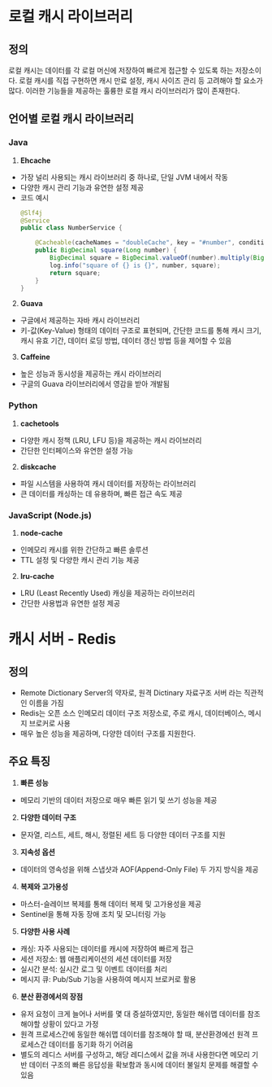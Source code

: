 # 로컬 캐시 라이브러리

## 정의
로컬 캐시는 데이터를 각 로컬 머신에 저장하여 빠르게 접근할 수 있도록 하는 저장소이다. 로컬 캐시를 직접 구현하면 캐시 만료 설정, 캐시 사이즈 관리 등 고려해야 할 요소가 많다. 이러한 기능들을 제공하는 훌륭한 로컬 캐시 라이브러리가 많이 존재한다.

## 언어별 로컬 캐시 라이브러리

### Java
1. **Ehcache**
  - 가장 널리 사용되는 캐시 라이브러리 중 하나로, 단일 JVM 내에서 작동
  - 다양한 캐시 관리 기능과 유연한 설정 제공
  - 코드 예시
    ```java
    @Slf4j
    @Service
    public class NumberService {

        @Cacheable(cacheNames = "doubleCache", key = "#number", condition = "#number > 10")
        public BigDecimal square(Long number) {
            BigDecimal square = BigDecimal.valueOf(number).multiply(BigDecimal.valueOf(number));
            log.info("square of {} is {}", number, square);
            return square;
        }
    }
    ```

2. **Guava**
  - 구글에서 제공하는 자바 캐시 라이브러리
  - 키-값(Key-Value) 형태의 데이터 구조로 표현되며, 간단한 코드를 통해 캐시 크기, 캐시 유효 기간, 데이터 로딩 방법, 데이터 갱신 방법 등을 제어할 수 있음

3. **Caffeine**
  - 높은 성능과 동시성을 제공하는 캐시 라이브러리
  - 구글의 Guava 라이브러리에서 영감을 받아 개발됨

### Python
1. **cachetools**
  - 다양한 캐시 정책 (LRU, LFU 등)을 제공하는 캐시 라이브러리
  - 간단한 인터페이스와 유연한 설정 가능

2. **diskcache**
  - 파일 시스템을 사용하여 캐시 데이터를 저장하는 라이브러리
  - 큰 데이터를 캐싱하는 데 유용하며, 빠른 접근 속도 제공

### JavaScript (Node.js)
1. **node-cache**
  - 인메모리 캐시를 위한 간단하고 빠른 솔루션
  - TTL 설정 및 다양한 캐시 관리 기능 제공

2. **lru-cache**
  - LRU (Least Recently Used) 캐싱을 제공하는 라이브러리
  - 간단한 사용법과 유연한 설정 제공


# 캐시 서버 - Redis

## 정의
- Remote Dictionary Server의 약자로, 원격 Dictinary 자료구조 서버 라는 직관적인 이름을 가짐
- Redis는 오픈 소스 인메모리 데이터 구조 저장소로, 주로 캐시, 데이터베이스, 메시지 브로커로 사용
- 매우 높은 성능을 제공하며, 다양한 데이터 구조를 지원한다.

## 주요 특징
1. **빠른 성능**
  - 메모리 기반의 데이터 저장으로 매우 빠른 읽기 및 쓰기 성능을 제공
   
2. **다양한 데이터 구조**
  - 문자열, 리스트, 세트, 해시, 정렬된 세트 등 다양한 데이터 구조를 지원
   
3. **지속성 옵션**
  - 데이터의 영속성을 위해 스냅샷과 AOF(Append-Only File) 두 가지 방식을 제공
   
4. **복제와 고가용성**
  - 마스터-슬레이브 복제를 통해 데이터 복제 및 고가용성을 제공
  - Sentinel을 통해 자동 장애 조치 및 모니터링 가능
   
5. **다양한 사용 사례**
  - 캐싱: 자주 사용되는 데이터를 캐시에 저장하여 빠르게 접근
  - 세션 저장소: 웹 애플리케이션의 세션 데이터를 저장
  - 실시간 분석: 실시간 로그 및 이벤트 데이터를 처리
  - 메시지 큐: Pub/Sub 기능을 사용하여 메시지 브로커로 활용

6. **분산 환경에서의 장점**
- 유저 요청이 크게 늘어나 서버를 몇 대 증설하였지만, 동일한 해쉬맵 데이터를 참조해야할 상황이 있다고 가정
- 원격 프로세스간에 동일한 해쉬맵 데이터를 참조해야 할 때, 분산환경에선 원격 프로세스간 데이터를 동기화 하기 어려움
- 별도의 레디스 서버를 구성하고, 해당 레디스에서 값을 꺼내 사용한다면 메모리 기반 데이터 구조의 빠른 응답성을 확보함과 동시에 데이터 불일치 문제를 해결할 수 있음